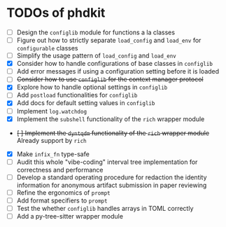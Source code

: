 # TODOs of phdkit

- [ ] Design the `configlib` module for functions a la classes
- [ ] Figure out how to strictly separate `load_config` and `load_env` for `configurable` classes
- [ ] Simplify the usage pattern of `load_config` and `load_env`
- [x] Consider how to handle configurations of base classes in `configlib`
- [ ] Add error messages if using a configuration setting before it is loaded
- [ ] ~~Consider how to use `configlib` for the context manager protocol~~
- [x] Explore how to handle optional settings in `configlib`
- [ ] Add `postload` functionalities for `configlib`
- [x] Add docs for default setting values in `configlib`
- [ ] Implement `log.watchdog`
- [x] Implement the `subshell` functionality of the `rich` wrapper module
- ~~[ ] Implement the `dyntqdm` functionality of the `rich` wrapper module~~ Already support by `rich`
- [x] Make `infix_fn` type-safe
- [ ] Audit this whole "vibe-coding" interval tree implementation for correctness and performance
- [ ] Develop a standard operating procedure for redaction the identity information for anonymous artifact submission in paper reviewing
- [ ] Refine the ergonomics of `prompt`
- [ ] Add format specifiers to `prompt`
- [ ] Test the whether `configlib` handles arrays in TOML correctly
- [ ] Add a py-tree-sitter wrapper module
